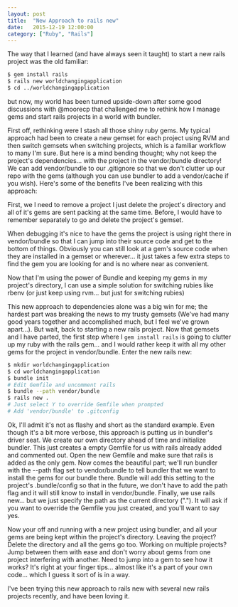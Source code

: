 ```yaml
---
layout: post
title:  "New Approach to rails new"
date:   2015-12-19 12:00:00
category: ["Ruby", "Rails"]
---
```


The way that I learned (and have always seen it taught) to start a new rails project was the old familiar:

```bash
$ gem install rails
$ rails new worldchangingapplication
$ cd ../worldchangingapplication
```

but now, my world has been turned upside-down after some good discussions with @moorecp that challenged me to rethink how I manage gems and start rails projects in a world with bundler.

First off, rethinking were I stash all those shiny ruby gems. My typical approach had been to create a new gemset for each project using RVM and then switch gemsets when switching projects, which is a familiar workflow to many I'm sure. But here is a mind bending thought; why not keep the project's dependencies… with the project in the vendor/bundle directory! We can add vendor/bundle to our .gitignore so that we don't clutter up our repo with the gems (although you can use bundler to add a vendor/cache if you wish). Here's some of the benefits I've been realizing with this approach:

First, we I need to remove a project I just delete the project's directory and all of it's gems are sent packing at the same time. Before, I would have to remember separately to go and delete the project's gemset.

When debugging it's nice to have the gems the project is using right there in vendor/bundle so that I can jump into their source code and get to the bottom of things. Obviously you can still look at a gem's source code when they are installed in a gemset or wherever... it just takes a few extra steps to find the gem you are looking for and is no where near as convenient.

Now that I'm using the power of Bundle and keeping my gems in my project's directory, I can use a simple solution for switching rubies like rbenv (or just keep using rvm... but just for switching rubies)

This new approach to dependencies alone was a big win for me; the hardest part was breaking the news to my trusty gemsets (We've had many good years together and accomplished much, but I feel we've grown apart...). But wait, back to starting a new rails project. Now that gemsets and I have parted, the first step where I `gem install rails` is going to clutter up my ruby with the rails gem... and I would rather keep it with all my other gems for the project in vendor/bundle. Enter the new rails new:

```bash
$ mkdir worldchangingapplication
$ cd worldchangingapplication
$ bundle init
# Edit Gemfile and uncomment rails
$ bundle --path vendor/bundle
$ rails new .
# Just select Y to override Gemfile when prompted
# Add 'vendor/bundle' to .gitconfig
```

Ok, I'll admit it's not as flashy and short as the standard example. Even though it's a bit more verbose, this approach is putting us in bundler's driver seat. We create our own directory ahead of time and initialize bundler. This just creates a empty Gemfile for us with rails already added and commented out. Open the new Gemfile and make sure that rails is added as the only gem. Now comes the beautiful part; we'll run bundler with the --path flag set to vendor/bundle to tell bundler that we want to install the gems for our bundle there. Bundle will add this setting to the project's .bundle/config so that in the future, we don't have to add the path flag and it will still know to install in vendor/bundle. Finally, we use rails new... but we just specify the path as the current directory ("."). It will ask if you want to override the Gemfile you just created, and you'll want to say yes.

Now your off and running with a new project using bundler, and all your gems are being kept within the project's directory. Leaving the project? Delete the directory and all the gems go too. Working on multiple projects? Jump between them with ease and don't worry about gems from one project interfering with another. Need to jump into a gem to see how it works? It's right at your finger tips... almost like it's a part of your own code... which I guess it sort of is in a way.

I've been trying this new approach to rails new with several new rails projects recently, and have been loving it.
